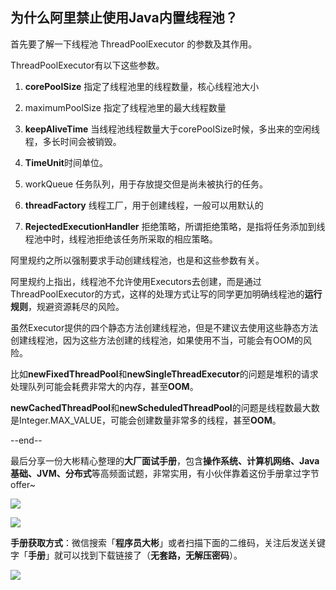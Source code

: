 ## 为什么阿里禁止使用Java内置线程池？

首先要了解一下线程池 ThreadPoolExecutor 的参数及其作用。

ThreadPoolExecutor有以下这些参数。

1. **corePoolSize** 指定了线程池里的线程数量，核心线程池大小
   
2. maximumPoolSize 指定了线程池里的最大线程数量
   
3. **keepAliveTime** 当线程池线程数量大于corePoolSize时候，多出来的空闲线程，多长时间会被销毁。
   
4. **TimeUnit**时间单位。
   
5. workQueue 任务队列，用于存放提交但是尚未被执行的任务。
   
6. **threadFactory** 线程工厂，用于创建线程，一般可以用默认的
   
7. **RejectedExecutionHandler** 拒绝策略，所谓拒绝策略，是指将任务添加到线程池中时，线程池拒绝该任务所采取的相应策略。

阿里规约之所以强制要求手动创建线程池，也是和这些参数有关。

阿里规约上指出，线程池不允许使用Executors去创建，而是通过ThreadPoolExecutor的方式，这样的处理方式让写的同学更加明确线程池的**运行规则**，规避资源耗尽的风险。

虽然Executor提供的四个静态方法创建线程池，但是不建议去使用这些静态方法创建线程池，因为这些方法创建的线程池，如果使用不当，可能会有OOM的风险。

比如**newFixedThreadPool**和**newSingleThreadExecutor**的问题是堆积的请求处理队列可能会耗费非常大的内存，甚至**OOM**。

**newCachedThreadPool**和**newScheduledThreadPool**的问题是线程数最大数是Integer.MAX_VALUE，可能会创建数量非常多的线程，甚至**OOM**。



--end--

最后分享一份大彬精心整理的**大厂面试手册**，包含**操作系统、计算机网络、Java基础、JVM、分布式**等高频面试题，非常实用，有小伙伴靠着这份手册拿过字节offer~

![](http://img.topjavaer.cn/img/面试手册1.png)

![](http://img.topjavaer.cn/img/面试手册.png)

**手册获取方式**：微信搜索「**程序员大彬**」或者扫描下面的二维码，关注后发送关键字「**手册**」就可以找到下载链接了（**无套路，无解压密码**）。

![](http://img.topjavaer.cn/img/image-20221207225029295.png)